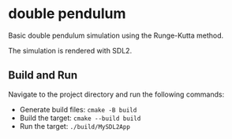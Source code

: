 # double pendulum
Basic double pendulum simulation using the Runge-Kutta method.

The simulation is rendered with SDL2.

## Build and Run
Navigate to the project directory and run the following commands:

- Generate build files: `cmake -B build`
- Build the target: `cmake --build build`
- Run the target: `./build/MySDL2App`